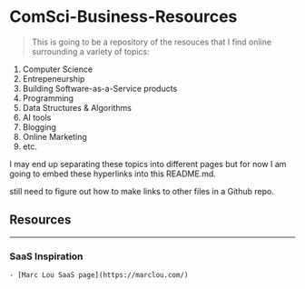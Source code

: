# ComSci-Business-Resources

> This is going to be a repository of the resouces that I find online surrounding a variety of topics:

1. Computer Science
2. Entrepeneurship
3. Building Software-as-a-Service products
4. Programming
5. Data Structures & Algorithms 
6. AI tools 
7. Blogging 
8. Online Marketing 
9. etc.

I may end up separating these topics into different pages but for now I am going to embed these hyperlinks into this README.md.

still need to figure out how to make links to other files in a Github repo.

## Resources
---

### SaaS Inspiration
    - [Marc Lou SaaS page](https://marclou.com/)


